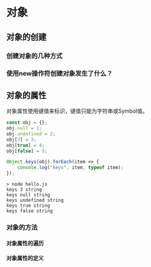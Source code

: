 # 对象

## 对象的创建 

### 创建对象的几种方式

### 使用new操作符创建对象发生了什么？

## 对象的属性

对象属性使用键值来标识，键值只能为字符串或Symbol值。

```javascript
const obj = {};
obj.null = 1;
obj.undefined = 2;
obj[3] = 3;
obj[true] = 4;
obj[false] = 5;

Object.keys(obj).forEach(item => {
    console.log("keys", item, typeof item);
});
```

```shell
> node hello.js
keys 3 string
keys null string
keys undefined string
keys true string
keys false string
```

### 对象的方法

#### 对象属性的遍历

#### 对象属性的定义



